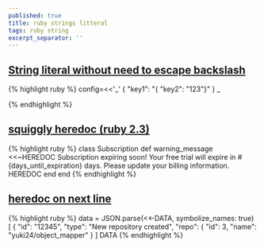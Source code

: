 ```yaml
---
published: true
title: ruby strings litteral
tags: ruby string
excerpt_separator: ''
---
```

## [String literal without need to escape backslash](https://stackoverflow.com/questions/29124058/string-literal-without-need-to-escape-backslash/29124475#29124475)

{% highlight ruby %}
config=<<'_'
{
    "key1": "{ \"key2\": \"123\"}"
}
_

{% endhighlight %}

## [squiggly heredoc (ruby 2.3)](https://infinum.co/the-capsized-eight/multiline-strings-ruby-2-3-0-the-squiggly-heredoc)

{% highlight ruby %}
class Subscription
  def warning_message
    <<~HEREDOC
      Subscription expiring soon!
      Your free trial will expire in #{days_until_expiration} days.
      Please update your billing information.
    HEREDOC
  end
end
{% endhighlight %}

## [heredoc on next line](https://github.com/yuki24/object_mapper)
{% highlight ruby %}
data = JSON.parse(<<-DATA, symbolize_names: true)
[
  {
    "id": "12345",
    "type": "New repository created",
    "repo": {
      "id": 3,
      "name": "yuki24/object_mapper"
    }
]
DATA
{% endhighlight %}

